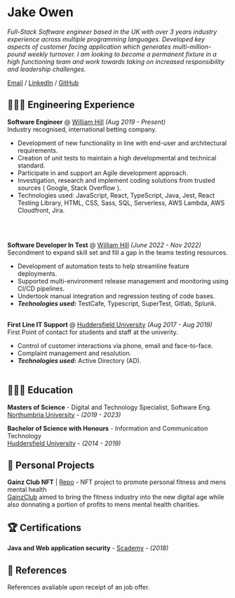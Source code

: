 # Jake Owen

_Full-Stack Software engineer based in the UK with over 3 years industry experience across multiple programming languages. Developed key aspects of customer facing application which generates multi-million-pound weekly turnover. I am looking to become a permanent fixture in a high functioning team and work towards taking on increased responsibility and leadership challenges._ <br>

[Email](mailto:jlowen1994@hotmail.co.uk) / [LinkedIn](https://www.linkedin.com/in/jake-owen/) / [GitHub](https://github.com/connectwd/)

## 👩🏼‍💻 Engineering Experience

**Software Engineer** @ [William Hill](https://williamhill.com/) _(Aug 2019 - Present)_ <br>
Industry recognised, international betting company.
  -	Development of new functionality in line with end-user and architectural requirements.
  -	Creation of unit tests to maintain a high developmental and technical standard.
  -	Participate in and support an Agile development approach.
  -	Investigation, research and implement coding solutions from trusted sources ( Google, Stack Overflow ).
  -	Technologies used: JavaScript, React, TypeScript, Java, Jest, React Testing Library, HTML, CSS, Sass, SQL, Serverless, AWS Lambda, AWS Cloudfront, Jira.

<br><br>

**Software Developer In Test** @ [William Hill](https://williamhill.com/) _(June 2022 - Nov 2022)_ <br>
Secondment to expand skill set and fill a gap in the teams testing resources.
  - Development of automation tests to help streamline feature deployments.
  - Supported multi-environment release management and monitoring using CI/CD pipelines.
  - Undertook manual integration and regression testing of code bases.
  - **_Technologies used:_** TestCafe, Typescript, SuperTest, Gitlab, Splunk.
<br><br>

**First Line IT Support** @ [Huddersfield University](http://hud.ac.uk/) _(Aug 2017 - Aug 2019)_ <br>
First Point of contact for students and staff at the univerity.
  - Control of customer interactions via phone, email and face-to-face.
  - Complaint management and resolution.
  - **_Technologies used:_** Active Directory (AD).
<br><br>

## 👩🏼‍🎓 Education

**Masters of Science** - Digital and Technology Specialist, Software Eng. <br>
[Northumbria University](https://www.northumbria.ac.uk/) - _(2019 - 2023)_

**Bachelor of Science with Honours** - Information and Communication Technology <br>
[Huddersfield University](https://www.hud.ac.uk/) - _(2014 - 2019)_

## 📌 Personal Projects

**Gainz Club NFT** | [Repo](https://github.com/connectwd/GainzClub.github.io) - NFT project to promote personal fitness and mens mental health <br>
[GainzClub](https://gainzclub.xyz/) aimed to bring the fitness industry into the new digital age while also donnating a portion of profits to mens mental health charities.

## 🏆 Certifications

**Java and Web application security** - [Scademy](https://cert.scademy.com/certificate/onaVsBZmyqlQuKLmGgGI) - _(2018)_ <br>

## 📝 References

References avaliable upon receipt of an job offer.

